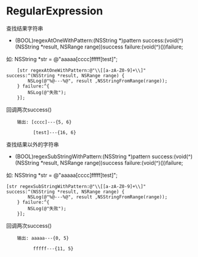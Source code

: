 # RegularExpression

查找结果字符串
- (BOOL)regexAtOneWithPattern:(NSString *)pattern success:(void(^)(NSString *result, NSRange range))success  failure:(void(^)())failure;

如:
          NSString *str = @"aaaaa[cccc]fffff[test]";
          
        [str regexAtOneWithPattern:@"\\[[a-zA-Z0-9]+\\]" success:^(NSString *result, NSRange range) {
            NSLog(@"%@---%@", result ,NSStringFromRange(range));
        } failure:^{
            NSLog(@"失败");
        }];
        
回调两次success() 

        输出: [cccc]---{5, 6}
        
              [test]---{16, 6}
              
查找结果以外的字符串
- (BOOL)regexSubStringWithPattern:(NSString *)pattern success:(void(^)(NSString *result, NSRange range))success  failure:(void(^)())failure;

如:
    NSString *str = @"aaaaa[cccc]fffff[test]";
    
    [str regexSubStringWithPattern:@"\\[[a-zA-Z0-9]+\\]" success:^(NSString *result, NSRange range) {
            NSLog(@"%@---%@", result ,NSStringFromRange(range));
        } failure:^{
            NSLog(@"失败");
        }];
        
回调两次success() 

        输出: aaaaa---{0, 5}
        
              fffff---{11, 5}
